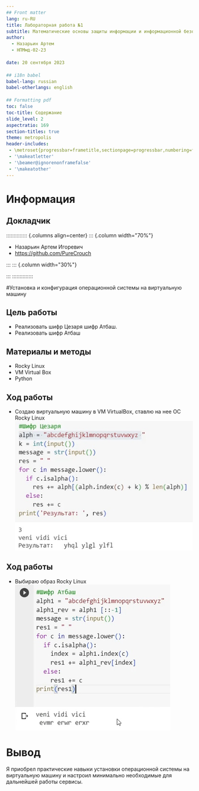 ```yaml
---
## Front matter
lang: ru-RU
title: Лабораторная работа №1
subtitle: Математические основы защиты информации и информационной безопасности
author:
  - Назарьин Артем 
  - НПМмд-02-23
  
date: 20 сентября 2023

## i18n babel
babel-lang: russian
babel-otherlangs: english

## Formatting pdf
toc: false
toc-title: Содержание
slide_level: 2
aspectratio: 169
section-titles: true
theme: metropolis
header-includes:
 - \metroset{progressbar=frametitle,sectionpage=progressbar,numbering=fraction}
 - '\makeatletter'
 - '\beamer@ignorenonframefalse'
 - '\makeatother'
---
```


# Информация

## Докладчик

:::::::::::::: {.columns align=center}
::: {.column width="70%"}

  * Назарьин Артем Игоревич
  * <https://github.com/PureCrouch>

:::
::: {.column width="30%"}


:::
::::::::::::::

#Установка и конфигурация операционной системы на виртуальную машину

## Цель работы
- Реализовать шифр Цезаря шифр Атбаш.
- Реализовать шифр Атбаш

## Материалы и методы
- Rocky Linux
- VM Virtual Box
- Python

## Ход работы
- Создаю виртуальную машину в VM VirtualBox, ставлю на нее ОС Rocky Linux
![Шифр Цезаря](./image/1.png)

## Ход работы 
- Выбираю образ Rocky Linux
![Шифр Атбаш](./image/2.png)

# Вывод

Я приобрел практические навыки установки операционной системы на виртуальную машину и настроил минимально необходимые для дальнейшей работы сервисы.

